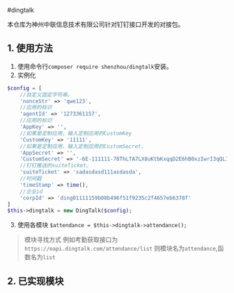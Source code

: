 #dingtalk

本仓库为神州中联信息技术有限公司针对钉钉接口开发的对接包。

## 1. 使用方法
1. 使用命令行`composer require shenzhou/dingtalk`安装。
2. 实例化
~~~ php
$config = [
    //自定义固定字符串。
    'nonceStr' => 'qwe123',
    //应用的标识
    'agentId' => '1273361157',
    //应用的标识
    'AppKey' => '',
    //如果是定制应用，输入定制应用的CustomKey
    'CustomKey' => '11111',
    //如果是定制应用，输入定制应用的CustomSecret，
    'AppSecret' => '',
    'CustomSecret' => '-6E-111111-78ThLTA7LX8uKtbKxqqD2E6hB0xzIwrI3qQLIs5c_uDT4HN',
    //钉钉推送的suiteTicket。
    'suiteTicket' => 'sadasdasd111asdasda',
    //时间戳
    'timeStamp' => time(),
    //企业id
    'corpId' => 'ding01111159b08b496f51f9235c2f4657eb6378f'
]
$this->dingtalk = new DingTalk($config);

~~~

3. 使用各模块
`$attendance = $this->dingtalk->attendance();`
   
> 模块寻找方式
> 例如考勤获取接口为`https://oapi.dingtalk.com/attendance/list`
> 则模块名为`attendance`,函数名为`list`

## 2. 已实现模块

